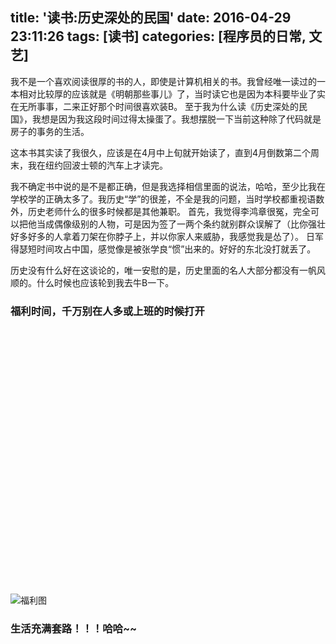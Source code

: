 title: '读书:历史深处的民国'
date: 2016-04-29 23:11:26
tags: [读书]
categories: [程序员的日常, 文艺]
---
我不是一个喜欢阅读很厚的书的人，即使是计算机相关的书。我曾经唯一读过的一本相对比较厚的应该就是《明朝那些事儿》了，当时读它也是因为本科要毕业了实在无所事事，二来正好那个时间很喜欢装B。
至于我为什么读《历史深处的民国》，我想是因为我这段时间过得太操蛋了。我想摆脱一下当前这种除了代码就是房子的事务的生活。

<!-- more -->

这本书其实读了我很久，应该是在4月中上旬就开始读了，直到4月倒数第二个周末，我在纽约回波士顿的汽车上才读完。

我不确定书中说的是不是都正确，但是我选择相信里面的说法，哈哈，至少比我在学校学的正确太多了。我历史“学”的很差，不全是我的问题，当时学校都重视语数外，历史老师什么的很多时候都是其他兼职。
首先，我觉得李鸿章很冤，完全可以把他当成偶像级别的人物，可是因为签了一两个条约就别群众误解了（比你强壮好多好多的人拿着刀架在你脖子上，并以你家人来威胁，我感觉我是怂了）。
日军得瑟短时间攻占中国，感觉像是被张学良“惯”出来的。好好的东北没打就丢了。

历史没有什么好在这谈论的，唯一安慰的是，历史里面的名人大部分都没有一帆风顺的。什么时候也应该轮到我去牛B一下。

### 福利时间，千万别在人多或上班的时候打开
<br><br><br><br><br><br><br><br><br><br><br><br><br><br><br><br><br><br><br><br><br><br><br><br><br>
![福利图](/img/fuli.png)

### 生活充满套路！！！哈哈~~
